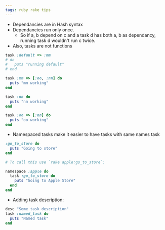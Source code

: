 ```yaml
---
tags: ruby rake tips
---
```


* Dependancies are in Hash syntax
* Dependancies run only once.
    * So if a, b depend on c and a task d has both a, b as dependancy, running task d wouldn't run c twice.
* Also, tasks are not functions

```ruby
task :default => :mm
# do
#   puts "running default"
# end

task :mm => [:oo, :nn] do
  puts "mm working"
end

task :nn do
  puts "nn working"
end

task :oo => [:nn] do
  puts "oo working"
end
```

* Namespaced tasks make it easier to have tasks with same names
task

```ruby
:go_to_store do
  puts "Going to store"
end

# To call this use `rake apple:go_to_store`:

namespace :apple do
  task :go_to_store do
    puts "Going to Apple Store"
  end
end
```

* Adding task description:

```ruby
desc "Some task description"
task :named_task do
  puts "Named task"
end
```
